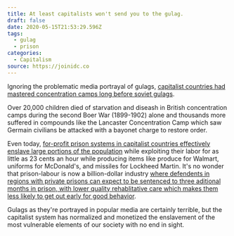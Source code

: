 ```yaml
---
title: At least capitalists won't send you to the gulag.
draft: false
date: 2020-05-15T21:53:29.596Z
tags:
  - gulag
  - prison
categories:
  - Capitalism
source: https://joinidc.co
---
```

Ignoring the problematic media portrayal of gulags, [capitalist countries had mastered concentration camps long before soviet gulags](https://jacobinmag.com/2017/05/uk-concentration-camps-wwii-poland-internment-prisoners).

Over 20,000 children died of starvation and diseash in British concentration camps during the second Boer War (1899-1902) alone and thousands more suffered in compounds like the Lancaster Concentration Camp which saw Germain civilians be attacked with a bayonet charge to restore order.

Even today, [for-profit prison systems in capitalist countries effectively enslave large portions of the population](https://www.aljazeera.com/indepth/opinion/2017/09/slavery-prison-system-170901082522072.html) while exploiting their labor for as little as 23 cents an hour while producing items like produce for Walmart, uniforms for McDonald's, and missiles for Lockheed Martin. It's no wonder that prison-labour is now a billion-dollar industry [where defendents in regions with private prisons can expect to be sentenced to three aditional months in prison, with lower quality rehablitative care which makes them less likely to get out early for good behavior](https://www.anderson.ucla.edu/faculty_pages/christian.dippel/privateprisons_sentencing.pdf).

Gulags as they're portrayed in popular media are certainly terrible, but the capitalist system has normalized and monetized the enslavement of the most vulnerable elements of our society with no end in sight.
